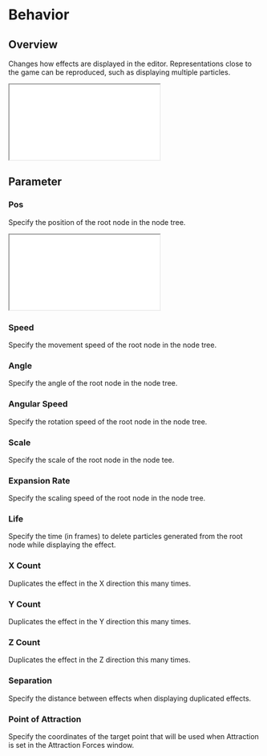 ﻿# Behavior

## Overview

Changes how effects are displayed in the editor. Representations close to the game can be reproduced, such as displaying multiple particles.

<iframe src='../../Effects/viewer_en.html#References/Behavior/Original.efk'></iframe>

## Parameter

### Pos

Specify the position of the root node in the node tree.

<iframe src='../../Effects/viewer_en.html#References/Behavior/InitialPosition.efk'></iframe>

### Speed

Specify the movement speed of the root node in the node tree.

### Angle

Specify the angle of the root node in the node tree.

### Angular Speed

Specify the rotation speed of the root node in the node tree.

### Scale

Specify the scale of the root node in the node tee.

### Expansion Rate

Specify the scaling speed of the root node in the node tree.

### Life

Specify the time (in frames) to delete particles generated from the root node while displaying the effect.

### X Count

Duplicates the effect in the X direction this many times.

### Y Count

Duplicates the effect in the Y direction this many times.

### Z Count

Duplicates the effect in the Z direction this many times.

### Separation

Specify the distance between effects when displaying duplicated effects.

### Point of Attraction

Specify the coordinates of the target point that will be used when Attraction is set in the Attraction Forces window.
